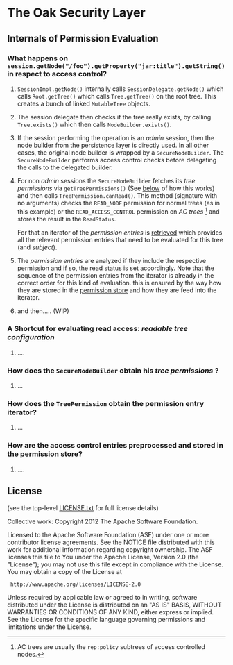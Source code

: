The Oak Security Layer
======================

Internals of Permission Evaluation
----------------------------------

### What happens on `session.getNode("/foo").getProperty("jar:title").getString()` in respect to access control?

  1. `SessionImpl.getNode()` internally calls `SessionDelegate.getNode()` 
     which calls `Root.getTree()` which calls `Tree.getTree()` on the root tree. 
     This creates a bunch of linked `MutableTree` objects.
    
  1. The session delegate then checks if the tree really exists, by calling `Tree.exists()`
     which then calls `NodeBuilder.exists()`.

  1. If the session performing the operation is an _admin_ session, then the node builder from
     the persistence layer is directly used. In all other cases, the original node builder 
     is wrapped by a `SecureNodeBuilder`. The `SecureNodeBuilder` performs access control
     checks before delegating the calls to the delegated builder.
    
  1. For non _admin_ sessions the `SecureNodeBuilder` fetches its _tree permissions_ via
     `getTreePermissions()` (See [below](#getTreePermissions) of how this works) and then
     calls `TreePermission.canRead()`. This method (signature with no arguments) checks the 
     `READ_NODE` permission for normal trees (as in this example) or the `READ_ACCESS_CONTROL`
     permission on _AC trees_ [^1] and stores the result in the `ReadStatus`.
     
     For that an iterator of the _permission entries_ is [retrieved](#getEntrtyIterator) which
     provides all the relevant permission entries that need to be evaluated for this tree (and
     _subject_). 
     
  1. The _permission entries_ are analyzed if they include the respective permission and if so,
     the read status is set accordingly. Note that the sequence of the permission entries from
     the iterator is already in the correct order for this kind of evaluation. this is ensured
     by the way how they are stored in the [permission store](#permissionStore) and how they
     are feed into the iterator.
     
  1. and then..... (WIP)   
	   
  [^1]: AC trees are usually the `rep:policy` subtrees of access controlled nodes.


### A Shortcut for evaluating read access: _readable tree configuration_
  1. ....
  

### [](id:getTreePermissions) How does the `SecureNodeBuilder` obtain his _tree permissions_ ?

  1. ...
    

### [](id:getEntryIterator) How does the `TreePermission` obtain the permission entry iterator?

  1. ...
  
### [](id:permissionStore) How are the access control entries preprocessed and stored in the permission store?

  1. ....

License
-------

(see the top-level [LICENSE.txt](../LICENSE.txt) for full license details)

Collective work: Copyright 2012 The Apache Software Foundation.

Licensed to the Apache Software Foundation (ASF) under one or more
contributor license agreements.  See the NOTICE file distributed with
this work for additional information regarding copyright ownership.
The ASF licenses this file to You under the Apache License, Version 2.0
(the "License"); you may not use this file except in compliance with
the License.  You may obtain a copy of the License at

     http://www.apache.org/licenses/LICENSE-2.0

Unless required by applicable law or agreed to in writing, software
distributed under the License is distributed on an "AS IS" BASIS,
WITHOUT WARRANTIES OR CONDITIONS OF ANY KIND, either express or implied.
See the License for the specific language governing permissions and
limitations under the License.